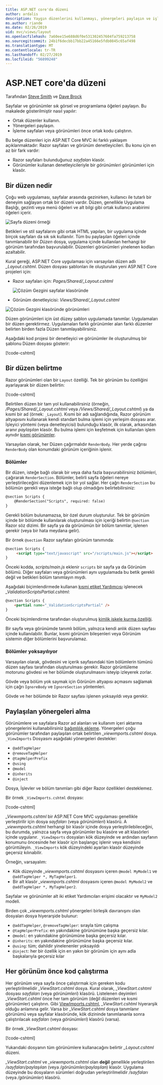 ```yaml
---
title: ASP.NET core'da düzeni
author: ardalis
description: Yaygın düzenlerini kullanmayı, yönergeleri paylaşın ve işleme görünümleri önce ortak kod içinde ASP.NET Core uygulaması çalıştırma hakkında bilgi edinin.
ms.author: riande
ms.date: 02/26/2019
uid: mvc/views/layout
ms.openlocfilehash: 7a60ee15e688d6f0e531302457604fa759213758
ms.sourcegitcommit: 24b1f6decbb17bb22a45166e5fdb0845c65af498
ms.translationtype: MT
ms.contentlocale: tr-TR
ms.lasthandoff: 02/27/2019
ms.locfileid: "56899248"
---
```

# <a name="layout-in-aspnet-core"></a>ASP.NET core'da düzeni

Tarafından [Steve Smith](https://ardalis.com/) ve [Dave Brock](https://twitter.com/daveabrock)

Sayfalar ve görünümler sık görsel ve programlama öğeleri paylaşın. Bu makalede gösterilmiştir nasıl yapılır:

* Ortak düzenler kullanın.
* Yönergeleri paylaşın.
* İşleme sayfaları veya görünümleri önce ortak kodu çalıştırın.

Bu belge düzenleri için ASP.NET Core MVC iki farklı yaklaşım açıklanmaktadır: Razor sayfaları ve görünüm denetleyicileri. Bu konu için en az bir fark vardır:

* Razor sayfaları bulunduğunuz *sayfaları* klasör.
* Görünümler kullanan denetleyicileriyle bir *görünümleri* görünümleri için klasör.

## <a name="what-is-a-layout"></a>Bir düzen nedir

Çoğu web uygulaması, sayfalar arasında gezinirken, kullanıcı ile tutarlı bir deneyim sağlayan ortak bir düzeni vardır. Düzen, genellikle Uygulama Başlığı, gezinti veya menü öğeleri ve alt bilgi gibi ortak kullanıcı arabirimi öğeleri içerir.

![Sayfa düzeni örneği](layout/_static/page-layout.png)

Betikleri ve stil sayfalarını gibi ortak HTML yapıları, bir uygulama içinde birçok sayfaları da sık sık kullanılır. Tüm bu paylaşılan öğeleri içinde tanımlanabilir bir *Düzen* dosya, uygulama içinde kullanılan herhangi bir görünüm tarafından başvurulabilir. Düzenleri görünümleri yinelenen kodları azaltabilir.

Kural gereği, ASP.NET Core uygulaması için varsayılan düzen adlı *_Layout.cshtml*. Düzen dosyası şablonları ile oluşturulan yeni ASP.NET Core projeleri için:

* Razor sayfaları için: *Pages/Shared/_Layout.cshtml*

  ![Çözüm Gezgini sayfalar klasöründe](layout/_static/rp-web-project-views.png)

* Görünüm denetleyicisi: *Views/Shared/_Layout.cshtml*

 ![Çözüm Gezgini klasöründe görünümleri](layout/_static/mvc-web-project-views.png)

Düzen görünümleri için üst düzey şablon uygulamada tanımlar. Uygulamaları bir düzen gerektirmez. Uygulamaları farklı görünümler alan farklı düzenler belirten birden fazla Düzen tanımlayabilirsiniz.

Aşağıdaki kod projesi bir denetleyici ve görünümler ile oluşturulmuş bir şablonu Düzen dosyası gösterir:

[!code-cshtml[](~/common/samples/WebApplication1/Views/Shared/_Layout.cshtml?highlight=44,72)]

## <a name="specifying-a-layout"></a>Bir düzen belirtme

Razor görünümleri olan bir `Layout` özelliği. Tek bir görünüm bu özelliğini ayarlayarak bir düzen belirtin:

[!code-cshtml[](../../common/samples/WebApplication1/Views/_ViewStart.cshtml?highlight=2)]

Belirtilen düzen bir tam yol kullanabilirsiniz (örneğin, */Pages/Shared/_Layout.cshtml* veya */Views/Shared/_Layout.cshtml*) ya da kısmi bir ad (örnek: `_Layout`). Kısmi bir adı sağlandığında, Razor görünüm altyapısını kullanarak kendi standart bulma işlemi için yerleşim dosyası arar. İşleyici yöntemi (veya denetleyicisi) bulunduğu klasör, ilk olarak, arkasından aranır *paylaşılan* klasör. Bu bulma işlemi için keşfetmek için kullanılan işlem aynıdır [kısmi görünümler](xref:mvc/views/partial#partial-view-discovery).

Varsayılan olarak, her Düzen çağırmalıdır `RenderBody`. Her yerde çağrısı `RenderBody` olan konumdaki görünüm içeriğinin işlenir.

<a name="layout-sections-label"></a>

### <a name="sections"></a>Bölümler

Bir düzen, isteğe bağlı olarak bir veya daha fazla başvurabilirsiniz *bölümleri*, çağırarak `RenderSection`. Bölümler, belirli sayfa öğeleri nereye yerleştirileceğini düzenlemek için bir yol sağlar. Her çağrı `RenderSection` bu bölümün gerekli veya isteğe bağlı olup olmadığını belirtebilirsiniz:

```html
@section Scripts {
    @RenderSection("Scripts", required: false)
}
```

Gerekli bölüm bulunamazsa, bir özel durum oluşturulur. Tek bir görünüm içinde bir bölümde kullanılarak oluşturulması için içeriği belirtin `@section` Razor söz dizimi. Bir sayfa ya da görünümün bir bölüm tanımlar, işlenen gerekir (veya bir hata meydana gelir).

Bir örnek `@section` Razor sayfaları görünüm tanımında:

```html
@section Scripts {
     <script type="text/javascript" src="/scripts/main.js"></script>
}
```

Önceki kodda, *scripts/main.js* eklenir `scripts` bir sayfa ya da Görünüm bölümü. Diğer sayfaları veya görünümleri aynı uygulamada bu betik gerekli değil ve betikleri bölüm tanımlayın mıydı.

Aşağıdaki biçimlendirmede kullanan [kısmi etiket Yardımcısı](xref:mvc/views/tag-helpers/builtin-th/partial-tag-helper) işlenecek *_ValidationScriptsPartial.cshtml*:

```html
@section Scripts {
    <partial name="_ValidationScriptsPartial" />
}
```

Önceki biçimlendirme tarafından oluşturulmuş [kimlik iskele kurma özelliği](xref:security/authentication/scaffold-identity).

Bir sayfa veya görünümde tanımlı bölüm, yalnızca kendi anlık düzen sayfası içinde kullanılabilir. Bunlar, kısmi görünüm bileşenleri veya Görünüm sistemin diğer bölümlerini başvurulamaz.

### <a name="ignoring-sections"></a>Bölümler yoksayılıyor

Varsayılan olarak, gövdesini ve içerik sayfasındaki tüm bölümlerin tümünü düzen sayfası tarafından oluşturulması gerekir. Razor görüntüleme motorunu gövdesi ve her bölümde oluşturulmasını isteyip izleyerek zorlar.

Gövde veya bölüm yok saymak için Görünüm altyapısı açmasını sağlamak için çağrı `IgnoreBody` ve `IgnoreSection` yöntemleri.

Gövde ve her bölümde bir Razor sayfası işlenen yoksayıldı veya gerekir.

<a name="viewimports"></a>

## <a name="importing-shared-directives"></a>Paylaşılan yönergeleri alma

Görünümlere ve sayfalara Razor ad alanları ve kullanım içeri aktarma yönergelerini kullanabilirsiniz [bağımlılık ekleme](dependency-injection.md). Yönergeleri çoğu görünümler tarafından paylaşılan ortak belirtilen *_viewımports.cshtml* dosya. `_ViewImports` Dosyasını aşağıdaki yönergeleri destekler:

* `@addTagHelper`
* `@removeTagHelper`
* `@tagHelperPrefix`
* `@using`
* `@model`
* `@inherits`
* `@inject`

Dosya, İşlevler ve bölüm tanımları gibi diğer Razor özellikleri desteklemez.

Bir örnek `_ViewImports.cshtml` dosyası:

[!code-cshtml[](../../common/samples/WebApplication1/Views/_ViewImports.cshtml)]

*_Viewımports.cshtml* bir ASP.NET Core MVC uygulaması genellikle yerleştirilir için dosya *sayfaları* (veya *görünümleri*) klasörü. A *_viewımports.cshtml* herhangi bir klasör içinde dosya yerleştirilebileceğini, bu durumda, yalnızca sayfa veya görünümler bu klasöre ve alt klasörleri içinde uygulanır. `_ViewImports` dosyaları kök düzeyinde ve ardından sayfanın konumunu öncesinde her klasör için başlangıç işlenir veya kendisini görüntüleyin. `_ViewImports` kök düzeyindeki ayarları klasör düzeyinde geçersiz kılınabilir.

Örneğin, varsayalım:

* Kök düzeyinde *_viewımports.cshtml* dosyasını içeren `@model MyModel1` ve `@addTagHelper *, MyTagHelper1`.
* Bir alt klasör *_viewımports.cshtml* dosyasını içeren `@model MyModel2` ve `@addTagHelper *, MyTagHelper2`.

Sayfalar ve görünümler alt iki etiket Yardımcıları erişimi olacaktır ve `MyModel2` modeli.

Birden çok *_viewımports.cshtml* yönergeleri birleşik davranışını olan dosyaları dosya hiyerarşide bulunur:

* `@addTagHelper`, `@removeTagHelper`: sırayla tüm çalışma
* `@tagHelperPrefix`: en yakındakine görünümüne başka geçersiz kılar.
* `@model`: en yakındakine görünümüne başka geçersiz kılar.
* `@inherits`: en yakındakine görünümüne başka geçersiz kılar.
* `@using`: tüm; dahildir yinelenenler yoksayıldı
* `@inject`: her bir özellik için en yakın bir görünüm için aynı adla başkalarıyla geçersiz kılar

<a name="viewstart"></a>

## <a name="running-code-before-each-view"></a>Her görünüm önce kod çalıştırma

Her görünüm veya sayfa önce çalıştırmak için gereken kodu yerleştirilmelidir *_ViewStart.cshtml* dosya. Kural olarak, *_ViewStart.cshtml* dosyası *sayfaları* (veya *görünümleri*) klasörü. Listelenen deyimleri *_ViewStart.cshtml* önce her tam görünüm (değil düzenleri ve kısmi görünümler) çalıştırın. Gibi [ViewImports.cshtml](xref:mvc/views/layout#viewimports), *_ViewStart.cshtml* hiyerarşik olduğu anlamına gelir. Varsa bir *_ViewStart.cshtml* dosya tanımlanır görünümü veya sayfalar klasöründe, kök dizininde tanımlananla sonra çalıştırılacak *sayfaları* (veya *görünümleri*) klasörü (varsa).

Bir örnek *_ViewStart.cshtml* dosyası:

[!code-cshtml[](../../common/samples/WebApplication1/Views/_ViewStart.cshtml)]

Yukarıdaki dosyanın tüm görünümlere kullanacağını belirtir *_Layout.cshtml* düzeni.

*_ViewStart.cshtml* ve *_viewımports.cshtml* olan **değil** genellikle yerleştirilen */sayfaları/paylaşılan* (veya   */görünümler/paylaşılan*) klasör. Uygulama düzeyinde bu dosyaların sürümleri doğrudan yerleştirilmelidir */sayfaları* (veya */görünümler*) klasörü.

